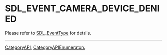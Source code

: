 # SDL_EVENT_CAMERA_DEVICE_DENIED

Please refer to [SDL_EventType](SDL_EventType) for details.

----
[CategoryAPI](CategoryAPI), [CategoryAPIEnumerators](CategoryAPIEnumerators)

